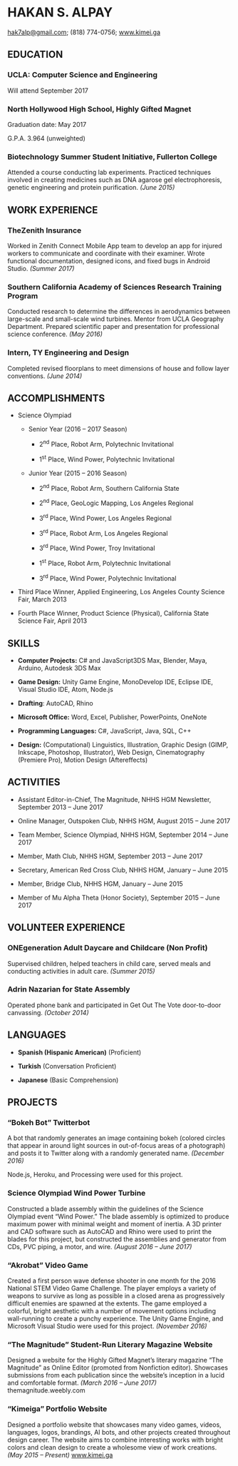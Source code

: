 # **HAKAN S. ALPAY**

<hak7alp@gmail.com>; (818) 774-0756; www.kimei.ga

## **EDUCATION**

### **UCLA: Computer Science and Engineering**

Will attend September 2017

### **North Hollywood High School, Highly Gifted Magnet**

Graduation date: May 2017

G.P.A. 3.964 (unweighted)

### **Biotechnology Summer Student Initiative, Fullerton College**
Attended a course conducting lab experiments. Practiced techniques
involved in creating medicines such as DNA agarose gel electrophoresis,
genetic engineering and protein purification. *(June 2015)*

## **WORK EXPERIENCE**

### **TheZenith Insurance** 

Worked in Zenith Connect Mobile App team to develop an app for injured
workers to communicate and coordinate with their examiner. Wrote
functional documentation, designed icons, and fixed bugs in Android
Studio. *(Summer 2017)*

### **Southern California Academy of Sciences Research Training Program**

Conducted research to determine the differences in aerodynamics between
large-scale and small-scale wind turbines. Mentor from UCLA Geography
Department. Prepared scientific paper and presentation for professional
science conference. *(May 2016)*

### **Intern, TY Engineering and Design**

Completed revised floorplans to meet dimensions of house and follow
layer conventions. *(June 2014)*

## **ACCOMPLISHMENTS**

-   Science Olympiad

    -   Senior Year (2016 – 2017 Season)

        -   2<sup>nd</sup> Place, Robot Arm, Polytechnic Invitational

        -   1<sup>st</sup> Place, Wind Power, Polytechnic Invitational

    -   Junior Year (2015 – 2016 Season)

        -   2<sup>nd</sup> Place, Robot Arm, Southern California State

        -   2<sup>nd</sup> Place, GeoLogic Mapping, Los Angeles Regional

        -   3<sup>rd</sup> Place, Wind Power, Los Angeles Regional

        -   3<sup>rd</sup> Place, Robot Arm, Los Angeles Regional

        -   3<sup>rd</sup> Place, Wind Power, Troy Invitational

        -   1<sup>st</sup> Place, Robot Arm, Polytechnic Invitational

        -   3<sup>rd</sup> Place, Wind Power, Polytechnic Invitational

<!-- -->

-   Third Place Winner, Applied Engineering, Los Angeles County Science
    Fair, March 2013

-   Fourth Place Winner, Product Science (Physical), California State
    Science Fair, April 2013

## **SKILLS**

-   **Computer Projects:** C\# and JavaScript3DS Max, Blender, Maya,
    Arduino, Autodesk 3DS Max

-   **Game Design:** Unity Game Engine, MonoDevelop IDE, Eclipse IDE,
    Visual Studio IDE, Atom, Node.js

-   **Drafting**: AutoCAD, Rhino

-   **Microsoft Office:** Word, Excel, Publisher, PowerPoints, OneNote

-   **Programming Languages:** C\#, JavaScript, Java, SQL, C++

-   **Design:** (Computational) Linguistics, Illustration, Graphic
    Design (GIMP, Inkscape, Photoshop, Illustrator), Web Design,
    Cinematography (Premiere Pro), Motion Design (Aftereffects)

## **ACTIVITIES**

-   Assistant Editor-in-Chief, The Magnitude, NHHS HGM Newsletter,
    September 2013 – June 2017

-   Online Manager, Outspoken Club, NHHS HGM, August 2015 – June 2017

-   Team Member, Science Olympiad, NHHS HGM, September 2014 – June 2017

-   Member, Math Club, NHHS HGM, September 2013 – June 2017

-   Secretary, American Red Cross Club, NHHS HGM, January – June 2015

-   Member, Bridge Club, NHHS HGM, January – June 2015

-   Member of Mu Alpha Theta (Honor Society), September 2015 – June 2017

## **VOLUNTEER EXPERIENCE**

### **ONEgeneration Adult Daycare and Childcare (Non Profit)**

Supervised children, helped teachers in child care, served meals and
conducting activities in adult care. *(Summer 2015)*

### **Adrin Nazarian for State Assembly**

Operated phone bank and participated in Get Out The Vote door-to-door
canvassing. *(October 2014)*

## **LANGUAGES**

-   **Spanish (Hispanic American)** (Proficient)

-   **Turkish** (Conversation Proficient)

-   **Japanese** (Basic Comprehension)

## **PROJECTS**

### **“Bokeh Bot” Twitterbot**

A bot that randomly generates an image containing bokeh (colored circles
that appear in around light sources in out-of-focus areas of a
photograph) and posts it to Twitter along with a randomly generated
name. *(December 2016)*

Node.js, Heroku, and Processing were used for this project.

### **Science Olympiad Wind Power Turbine**

Constructed a blade assembly within the guidelines of the Science
Olympiad event “Wind Power.” The blade assembly is optimized to produce
maximum power with minimal weight and moment of inertia. A 3D printer
and CAD software such as AutoCAD and Rhino were used to print the blades
for this project, but constructed the assemblies and generator from CDs,
PVC piping, a motor, and wire. *(August 2016 – June 2017)*

### **“Akrobat” Video Game**

Created a first person wave defense shooter in one month for the 2016
National STEM Video Game Challenge. The player employs a variety of
weapons to survive as long as possible in a closed arena as
progressively difficult enemies are spawned at the extents. The game
employed a colorful, bright aesthetic with a number of movement options
including wall-running to create a punchy experience. The Unity Game
Engine, and Microsoft Visual Studio were used for this project. *(November 2016)*

### **“The Magnitude” Student-Run Literary Magazine Website**

Designed a website for the Highly Gifted Magnet’s literary magazine “The
Magnitude” as Online Editor (promoted from Nonfiction editor). Showcases
submissions from each publication since the website’s inception in a
lucid and comfortable format. *(March 2016 –
June 2017)* themagnitude.weebly.com

### **“Kimeiga” Portfolio Website**

Designed a portfolio website that showcases many video games, videos,
languages, logos, brandings, AI bots, and other projects created
throughout design career. The website aims to combine interesting works
with bright colors and clean design to create a wholesome view of work
creations. *(May 2015 – Present)* www.kimei.ga


